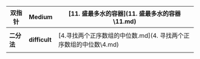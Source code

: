 | 双指针     | Medium        | [11. 盛最多水的容器](11. 盛最多水的容器\11.md)               |
| ---------- | ------------- | ------------------------------------------------------------ |
|            |               |                                                              |
| **二分法** | **difficult** | [4.寻找两个正序数组的中位数.md](4. 寻找两个正序数组的中位数\4.md) |
|            |               |                                                              |

